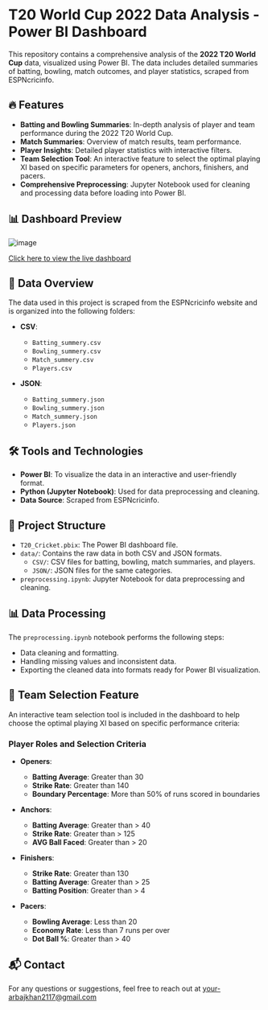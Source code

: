 # T20 World Cup 2022 Data Analysis - Power BI Dashboard

This repository contains a comprehensive analysis of the **2022 T20 World Cup** data, visualized using Power BI. The data includes detailed summaries of batting, bowling, match outcomes, and player statistics, scraped from ESPNcricinfo.

## 🔥 Features

- **Batting and Bowling Summaries**: In-depth analysis of player and team performance during the 2022 T20 World Cup.
- **Match Summaries**: Overview of match results, team performance.
- **Player Insights**: Detailed player statistics with interactive filters.
- **Team Selection Tool**: An interactive feature to select the optimal playing XI based on specific parameters for openers, anchors, finishers, and pacers.
- **Comprehensive Preprocessing**: Jupyter Notebook used for cleaning and processing data before loading into Power BI.

## 📊 Dashboard Preview

![image](https://github.com/user-attachments/assets/a3f9e94a-76f9-48a7-916c-6355f0e9e538)

[Click here to view the live dashboard](https://app.powerbi.com/groups/me/reports/24d63e7e-3b12-4feb-8487-1a08b6e1478e/ReportSection3a8cb23b814911c94608?experience=power-bi)

## 📁 Data Overview

The data used in this project is scraped from the ESPNcricinfo website and is organized into the following folders:

- **CSV**:
  - `Batting_summery.csv`
  - `Bowling_summery.csv`
  - `Match_summery.csv`
  - `Players.csv`
  
- **JSON**:
  - `Batting_summery.json`
  - `Bowling_summery.json`
  - `Match_summery.json`
  - `Players.json`

## 🛠️ Tools and Technologies

- **Power BI**: To visualize the data in an interactive and user-friendly format.
- **Python (Jupyter Notebook)**: Used for data preprocessing and cleaning.
- **Data Source**: Scraped from ESPNcricinfo.

## 📄 Project Structure

- `T20_Cricket.pbix`: The Power BI dashboard file.
- `data/`: Contains the raw data in both CSV and JSON formats.
  - `CSV/`: CSV files for batting, bowling, match summaries, and players.
  - `JSON/`: JSON files for the same categories.
- `preprocessing.ipynb`: Jupyter Notebook for data preprocessing and cleaning.

## 📊 Data Processing

The `preprocessing.ipynb` notebook performs the following steps:

- Data cleaning and formatting.
- Handling missing values and inconsistent data.
- Exporting the cleaned data into formats ready for Power BI visualization.

## 🏏 Team Selection Feature

An interactive team selection tool is included in the dashboard to help choose the optimal playing XI based on specific performance criteria:

### **Player Roles and Selection Criteria**

- **Openers**:
  - **Batting Average**: Greater than 30
  - **Strike Rate**: Greater than 140
  - **Boundary Percentage**: More than 50% of runs scored in boundaries

- **Anchors**:
  - **Batting Average**: Greater than > 40 
  - **Strike Rate**: Greater than > 125
  - **AVG Ball Faced**: Greater than > 20

- **Finishers**:
  - **Strike Rate**: Greater than 130
  - **Batting Average**: Greater than > 25 
  - **Batting Position**: Greater than > 4

- **Pacers**:
  - **Bowling Average**: Less than 20
  - **Economy Rate**: Less than 7 runs per over
  - **Dot Ball %**: Greater than > 40

## 📬 Contact

For any questions or suggestions, feel free to reach out at your-arbajkhan2117@gmail.com
